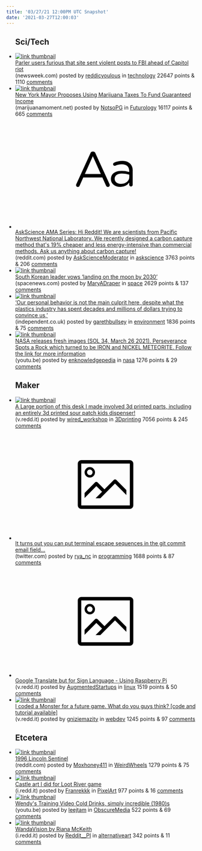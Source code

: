 ```yaml
---
title: '03/27/21 12:00PM UTC Snapshot'
date: '2021-03-27T12:00:03'
---
```

<ul>
<h2>Sci/Tech</h2>

<li><a href='https://www.newsweek.com/parler-fbi-capitol-riot-users-angry-posts-referred-federal-authorities-1579113'><img src='https://b.thumbs.redditmedia.com/gNn50sWOMxbrkcFY0RYhhBPu65a6gyCzJfWwjgCxNCE.jpg' alt='link thumbnail'></a><div><div class='linkTitle'><a href='https://www.newsweek.com/parler-fbi-capitol-riot-users-angry-posts-referred-federal-authorities-1579113'>Parler users furious that site sent violent posts to FBI ahead of Capitol riot</a></div>(newsweek.com) posted by <a href='https://www.reddit.com/user/reddicyoulous'>reddicyoulous</a> in <a href='https://www.reddit.com/r/technology'>technology</a> 22647 points & 1110 <a href='https://www.reddit.com/r/technology/comments/mdw52k/parler_users_furious_that_site_sent_violent_posts/'>comments</a></div></li>

<li><a href='https://www.marijuanamoment.net/new-york-mayor-proposes-using-marijuana-taxes-to-fund-guaranteed-income-as-reparations-for-black-community/'><img src='https://a.thumbs.redditmedia.com/1R-vNLe4ICUg2ZBSJ4yeqkxZVt1cGZFjlsW8e0i6k24.jpg' alt='link thumbnail'></a><div><div class='linkTitle'><a href='https://www.marijuanamoment.net/new-york-mayor-proposes-using-marijuana-taxes-to-fund-guaranteed-income-as-reparations-for-black-community/'>New York Mayor Proposes Using Marijuana Taxes To Fund Guaranteed Income</a></div>(marijuanamoment.net) posted by <a href='https://www.reddit.com/user/NotsoPG'>NotsoPG</a> in <a href='https://www.reddit.com/r/Futurology'>Futurology</a> 16117 points & 665 <a href='https://www.reddit.com/r/Futurology/comments/mdwweo/new_york_mayor_proposes_using_marijuana_taxes_to/'>comments</a></div></li>

<li><a href='https://www.reddit.com/r/askscience/comments/mdouzu/askscience_ama_series_hi_reddit_we_are_scientists/'><svg version='1.1' viewBox='-34 -12 104 64' preserveAspectRatio='xMidYMid slice' xmlns='http://www.w3.org/2000/svg' xmlns:xlink='http://www.w3.org/1999/xlink'>
    <title>text link thumbnail</title>
    <path d='M12.19,8.84a1.45,1.45,0,0,0-1.4-1h-.12a1.46,1.46,0,0,0-1.42,1L1.14,26.56a1.29,1.29,0,0,0-.14.59,1,1,0,0,0,1,1,1.12,1.12,0,0,0,1.08-.77l2.08-4.65h11l2.08,4.59a1.24,1.24,0,0,0,1.12.83,1.08,1.08,0,0,0,1.08-1.08,1.64,1.64,0,0,0-.14-.57ZM6.08,20.71l4.59-10.22,4.6,10.22Z'>
    </path>
    <path d='M32.24,14.78A6.35,6.35,0,0,0,27.6,13.2a11.36,11.36,0,0,0-4.7,1,1,1,0,0,0-.58.89,1,1,0,0,0,.94.92,1.23,1.23,0,0,0,.39-.08,8.87,8.87,0,0,1,3.72-.81c2.7,0,4.28,1.33,4.28,3.92v.5a15.29,15.29,0,0,0-4.42-.61c-3.64,0-6.14,1.61-6.14,4.64v.05c0,2.95,2.7,4.48,5.37,4.48a6.29,6.29,0,0,0,5.19-2.48V26.9a1,1,0,0,0,1,1,1,1,0,0,0,1-1.06V19A5.71,5.71,0,0,0,32.24,14.78Zm-.56,7.7c0,2.28-2.17,3.89-4.81,3.89-1.94,0-3.61-1.06-3.61-2.86v-.06c0-1.8,1.5-3,4.2-3a15.2,15.2,0,0,1,4.22.61Z'>
    </path>
    </svg></a><div><div class='linkTitle'><a href='https://www.reddit.com/r/askscience/comments/mdouzu/askscience_ama_series_hi_reddit_we_are_scientists/'>AskScience AMA Series: Hi Reddit! We are scientists from Pacific Northwest National Laboratory. We recently designed a carbon capture method that's 19% cheaper and less energy-intensive than commercial methods. Ask us anything about carbon capture!</a></div>(reddit.com) posted by <a href='https://www.reddit.com/user/AskScienceModerator'>AskScienceModerator</a> in <a href='https://www.reddit.com/r/askscience'>askscience</a> 3763 points & 206 <a href='https://www.reddit.com/r/askscience/comments/mdouzu/askscience_ama_series_hi_reddit_we_are_scientists/'>comments</a></div></li>

<li><a href='https://spacenews.com/south-korean-leader-vows-landing-on-the-moon-by-2030/'><img src='https://b.thumbs.redditmedia.com/5XbcDbGcD4w9trWCckGzSiYHR5shVEJE9YJgKcdUr5k.jpg' alt='link thumbnail'></a><div><div class='linkTitle'><a href='https://spacenews.com/south-korean-leader-vows-landing-on-the-moon-by-2030/'>South Korean leader vows ‘landing on the moon by 2030’</a></div>(spacenews.com) posted by <a href='https://www.reddit.com/user/MaryADraper'>MaryADraper</a> in <a href='https://www.reddit.com/r/space'>space</a> 2629 points & 137 <a href='https://www.reddit.com/r/space/comments/me8at9/south_korean_leader_vows_landing_on_the_moon_by/'>comments</a></div></li>

<li><a href='https://www.independent.co.uk/climate-change/news/john-oliver-plastics-recycling-b1820614.html'><img src='https://b.thumbs.redditmedia.com/Vt3plH8Xr7a8tQPp9g6mWhHeMcJipuDu6D8uVPnslIg.jpg' alt='link thumbnail'></a><div><div class='linkTitle'><a href='https://www.independent.co.uk/climate-change/news/john-oliver-plastics-recycling-b1820614.html'>‘Our personal behavior is not the main culprit here, despite what the plastics industry has spent decades and millions of dollars trying to convince us,’</a></div>(independent.co.uk) posted by <a href='https://www.reddit.com/user/garethbullsey'>garethbullsey</a> in <a href='https://www.reddit.com/r/environment'>environment</a> 1836 points & 75 <a href='https://www.reddit.com/r/environment/comments/mdx5lm/our_personal_behavior_is_not_the_main_culprit/'>comments</a></div></li>

<li><a href='https://youtu.be/j2pCfSWM3tU'><img src='https://b.thumbs.redditmedia.com/CrBliDlIal_eWhPxsLgranHzpPNP-05PIiHS1UTW-Ms.jpg' alt='link thumbnail'></a><div><div class='linkTitle'><a href='https://youtu.be/j2pCfSWM3tU'>NASA releases fresh images (SOL 34, March 26 2021). Perseverance Spots a Rock which turned to be IRON and NICKEL METEORITE. Follow the link for more information</a></div>(youtu.be) posted by <a href='https://www.reddit.com/user/enknowledgepedia'>enknowledgepedia</a> in <a href='https://www.reddit.com/r/nasa'>nasa</a> 1276 points & 29 <a href='https://www.reddit.com/r/nasa/comments/mdpdd8/nasa_releases_fresh_images_sol_34_march_26_2021/'>comments</a></div></li>

<h2>Maker</h2>

<li><a href='https://v.redd.it/3he8neitafp61'><img src='https://a.thumbs.redditmedia.com/A05HGNfIdcN882mKBo3T4bsDKDh6UtmUbmDyiczb5U0.jpg' alt='link thumbnail'></a><div><div class='linkTitle'><a href='https://v.redd.it/3he8neitafp61'>A Large portion of this desk I made involved 3d printed parts, including an entirely 3d printed sour patch kids dispenser!</a></div>(v.redd.it) posted by <a href='https://www.reddit.com/user/wired_workshop'>wired_workshop</a> in <a href='https://www.reddit.com/r/3Dprinting'>3Dprinting</a> 7056 points & 245 <a href='https://www.reddit.com/r/3Dprinting/comments/mdw9b2/a_large_portion_of_this_desk_i_made_involved_3d/'>comments</a></div></li>

<li><a href='https://twitter.com/ryancdotorg/status/1375484757916672000'><svg version='1.1' viewBox='-34 -14 104 64' preserveAspectRatio='xMidYMid meet' xmlns='http://www.w3.org/2000/svg' xmlns:xlink='http://www.w3.org/1999/xlink'>
    <title>link thumbnail</title>
    <path d='M32,4H4A2,2,0,0,0,2,6V30a2,2,0,0,0,2,2H32a2,2,0,0,0,2-2V6A2,2,0,0,0,32,4ZM4,30V6H32V30Z'></path>
    <path d='M8.92,14a3,3,0,1,0-3-3A3,3,0,0,0,8.92,14Zm0-4.6A1.6,1.6,0,1,1,7.33,11,1.6,1.6,0,0,1,8.92,9.41Z'></path>
    <path d='M22.78,15.37l-5.4,5.4-4-4a1,1,0,0,0-1.41,0L5.92,22.9v2.83l6.79-6.79L16,22.18l-3.75,3.75H15l8.45-8.45L30,24V21.18l-5.81-5.81A1,1,0,0,0,22.78,15.37Z'></path>
    </svg></a><div><div class='linkTitle'><a href='https://twitter.com/ryancdotorg/status/1375484757916672000'>It turns out you can put terminal escape sequences in the git commit email field...</a></div>(twitter.com) posted by <a href='https://www.reddit.com/user/rya_nc'>rya_nc</a> in <a href='https://www.reddit.com/r/programming'>programming</a> 1688 points & 87 <a href='https://www.reddit.com/r/programming/comments/mdtyiw/it_turns_out_you_can_put_terminal_escape/'>comments</a></div></li>

<li><a href='https://v.redd.it/dobep7w8ndp61'><svg version='1.1' viewBox='-34 -14 104 64' preserveAspectRatio='xMidYMid meet' xmlns='http://www.w3.org/2000/svg' xmlns:xlink='http://www.w3.org/1999/xlink'>
    <title>link thumbnail</title>
    <path d='M32,4H4A2,2,0,0,0,2,6V30a2,2,0,0,0,2,2H32a2,2,0,0,0,2-2V6A2,2,0,0,0,32,4ZM4,30V6H32V30Z'></path>
    <path d='M8.92,14a3,3,0,1,0-3-3A3,3,0,0,0,8.92,14Zm0-4.6A1.6,1.6,0,1,1,7.33,11,1.6,1.6,0,0,1,8.92,9.41Z'></path>
    <path d='M22.78,15.37l-5.4,5.4-4-4a1,1,0,0,0-1.41,0L5.92,22.9v2.83l6.79-6.79L16,22.18l-3.75,3.75H15l8.45-8.45L30,24V21.18l-5.81-5.81A1,1,0,0,0,22.78,15.37Z'></path>
    </svg></a><div><div class='linkTitle'><a href='https://v.redd.it/dobep7w8ndp61'>Google Translate but for Sign Language - Using Raspberry Pi</a></div>(v.redd.it) posted by <a href='https://www.reddit.com/user/AugmentedStartups'>AugmentedStartups</a> in <a href='https://www.reddit.com/r/linux'>linux</a> 1519 points & 50 <a href='https://www.reddit.com/r/linux/comments/mdp8s7/google_translate_but_for_sign_language_using/'>comments</a></div></li>

<li><a href='https://v.redd.it/pflsmr27kfp61'><img src='https://b.thumbs.redditmedia.com/M_xtEzAn2Ug9KDWaJDkIV4LMLtatIWmCa9azPI7-ELU.jpg' alt='link thumbnail'></a><div><div class='linkTitle'><a href='https://v.redd.it/pflsmr27kfp61'>I coded a Monster for a future game. What do you guys think? [code and tutorial available]</a></div>(v.redd.it) posted by <a href='https://www.reddit.com/user/gniziemazity'>gniziemazity</a> in <a href='https://www.reddit.com/r/webdev'>webdev</a> 1245 points & 97 <a href='https://www.reddit.com/r/webdev/comments/mdxeyr/i_coded_a_monster_for_a_future_game_what_do_you/'>comments</a></div></li>

<h2>Etcetera</h2>

<li><a href='https://www.reddit.com/gallery/mdxtjt'><img src='https://a.thumbs.redditmedia.com/Dk33DddP7hjYDfQnV4Kk50zZAHNU8EAA985-KClTzU8.jpg' alt='link thumbnail'></a><div><div class='linkTitle'><a href='https://www.reddit.com/gallery/mdxtjt'>1996 Lincoln Sentinel</a></div>(reddit.com) posted by <a href='https://www.reddit.com/user/Moxhoney411'>Moxhoney411</a> in <a href='https://www.reddit.com/r/WeirdWheels'>WeirdWheels</a> 1279 points & 75 <a href='https://www.reddit.com/r/WeirdWheels/comments/mdxtjt/1996_lincoln_sentinel/'>comments</a></div></li>

<li><a href='https://i.redd.it/xe80llv21jp61.png'><img src='https://a.thumbs.redditmedia.com/l9UbcuBd0IEpAziMSd8jorawp6g9fDWEKEOjHr51o14.jpg' alt='link thumbnail'></a><div><div class='linkTitle'><a href='https://i.redd.it/xe80llv21jp61.png'>Castle art I did for Loot River game</a></div>(i.redd.it) posted by <a href='https://www.reddit.com/user/Franrekkk'>Franrekkk</a> in <a href='https://www.reddit.com/r/PixelArt'>PixelArt</a> 977 points & 16 <a href='https://www.reddit.com/r/PixelArt/comments/me9d8p/castle_art_i_did_for_loot_river_game/'>comments</a></div></li>

<li><a href='https://youtu.be/PJ-JBFXh2IU'><img src='https://a.thumbs.redditmedia.com/XA86pudVhDgKhkcZvVtKlHKwigvH-nGGgEyR1OKJQj8.jpg' alt='link thumbnail'></a><div><div class='linkTitle'><a href='https://youtu.be/PJ-JBFXh2IU'>Wendy's Training Video Cold Drinks, simply incredible (1980)s</a></div>(youtu.be) posted by <a href='https://www.reddit.com/user/leejtam'>leejtam</a> in <a href='https://www.reddit.com/r/ObscureMedia'>ObscureMedia</a> 522 points & 69 <a href='https://www.reddit.com/r/ObscureMedia/comments/mdpvzv/wendys_training_video_cold_drinks_simply/'>comments</a></div></li>

<li><a href='https://i.redd.it/8do233wgygp61.jpg'><img src='https://b.thumbs.redditmedia.com/DkSmo3WvUk01ucvQQ7vIciDfWOXkh-CEXYEtkOQiqvk.jpg' alt='link thumbnail'></a><div><div class='linkTitle'><a href='https://i.redd.it/8do233wgygp61.jpg'>WandaVision by Riana McKeith</a></div>(i.redd.it) posted by <a href='https://www.reddit.com/user/Reddit__PI'>Reddit__PI</a> in <a href='https://www.reddit.com/r/alternativeart'>alternativeart</a> 342 points & 11 <a href='https://www.reddit.com/r/alternativeart/comments/me2zjl/wandavision_by_riana_mckeith/'>comments</a></div></li>

</ul>
